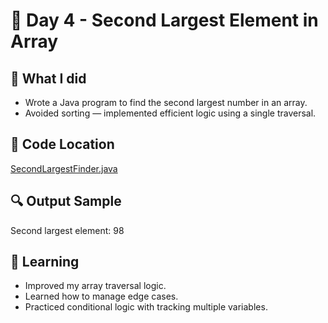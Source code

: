 # 🔢 Day 4 - Second Largest Element in Array

## 🧠 What I did
- Wrote a Java program to find the second largest number in an array.
- Avoided sorting — implemented efficient logic using a single traversal.

## 📌 Code Location
[SecondLargestFinder.java](src/main/java/corejava/arrays/SecondLargestFinder.java)

## 🔍 Output Sample
Second largest element: 98


## 📓 Learning
- Improved my array traversal logic.
- Learned how to manage edge cases.
- Practiced conditional logic with tracking multiple variables.
